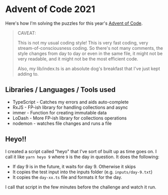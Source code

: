 # Advent of Code 2021

Here's how I'm solving the puzzles for this year's [Advent of Code](https://adventofcode.com/2021).

> CAVEAT: 
>
> This is not my usual coding style!  This is very fast coding, very stream-of-consciousness coding.  So there's not many comments, the style changes from day to day or even in the same file, it might not be very readable, and it might not be the most efficient code.
>
> Also, my lib/index.ts is an absolute dog's breakfast that I've just kept adding to.

## Libraries / Languages / Tools used

* TypeScript - Catches my errors and aids auto-complete
* RxJS - FP-ish library for handling collections and async
* immer - Function for creating immutable data
* LoDash - More FP-ish library for collections operations
* nodemon - watches file changes and runs a file

## Heyo!!

I created a script called "heyo" that I've sort of built up as time goes on.  I call it like `yarn heyo 9` where `9` is the day in question.  It does the following:
* If day 9 is in the future, it waits for day 9.  Otherwise it skips
* It copies the test input into the inputs folder (e.g. `inputs/day-9.txt`)
* It copies the `day-xx.ts` file and formats it for the day.

I call that script in the few minutes before the challenge and watch it run.